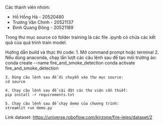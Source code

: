 Các thành viên nhóm:
- Hồ Hồng Hà - 20520480
- Trương Văn Chinh - 20521137
- Đinh Quang Đông - 20521189

Trong thư mục source có folder training là các file .ipynb có chứa các kết quả của quá trình train model.

Hướng dẫn build và thực thi code:
    1. Mở command prompt hoặc terminal
    2. Nếu dùng anaconda, chạy lần lượt các câu lệnh sau để tạo môi trường ảo:
    conda create --name fire_and_smoke_detection
    conda activate fire_and_smoke_detection

    3. Dùng câu lệnh sau để di chuyển vào thư mục source:
    cd source

    4. Chạy câu lệnh sau để cài đặt các thư viện cần thiết:
    pip install -r requirements.txt

    5. Chạy câu lệnh sau để chạy demo của chương trình:
    streamlit run demo.py

Link dataset: https://universe.roboflow.com/kirzone/fire-iejes/dataset/2
